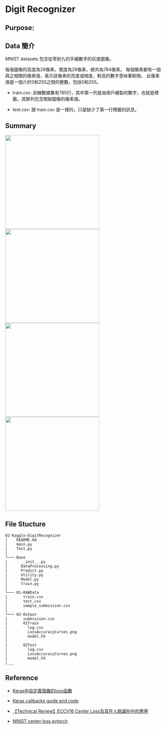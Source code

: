 # Digit Recognizer

## Purpose: 


## Data 簡介

MNIST datasets 包含從零到九的手繪數字的灰度圖像。

每張圖像的高度為28像素，寬度為28像素，總共為784像素。 每個像素都有一個與之相關的像素值，表示該像素的亮度或暗度，較高的數字意味著較暗。 此像素值是一個介於0和255之間的整數，包括0和255。

* train.csv: 訓練數據集有785行，其中第一列是由用戶繪製的數字，也就是標籤。其餘列包含關聯圖像的像素值。

* test.csv: 跟 train.csv 是一樣的，只是缺少了第一行標籤的訊息。

## Summary


<div class="half">
    <img src="02-Output/NonCenter/lambda=0epoch=0.jpg" height="300px">
    <img src="02-Output/IsCenter/lambda=0.5epoch=0.jpg" height="300px">
    <img src="02-Output/NonCenter/lambda=0epoch=29.jpg" height="300px">
    <img src="02-Output/IsCenter/lambda=0.5epoch=29.jpg" height="300px">
</div>


## File Stucture

```
02-Kaggle-DigitRecognizer
|    README.md
|    main.py
|    Test.py
|
└─── Base
|      __init__.py
|      DataProcessing.py
|      Predict.py
|      Utility.py
|      Model.py
|      Train.py
|
└─── 01-RAWData
|       train.csv
|       test.csv
|       sample_submission.csv
|
└─── 02-Output
|       submission.csv
|       01Train
|         log.csv
|         LossAccuracyCurves.png
|         model.h5
|
|       02Test
|         log.csv
|         LossAccuracyCurves.png
|         model.h5
|___
```

## Reference

* [Keras中自定義復雜的loss函數](https://kexue.fm/archives/4493)

* [Keras callbacks guide and code](https://keunwoochoi.wordpress.com/2016/07/16/keras-callbacks/)

* [【Technical Review】ECCV16 Center Loss及其在人臉識別中的應用](https://zhuanlan.zhihu.com/p/23340343)

* [MNIST center loss pytorch](https://github.com/jxgu1016/MNIST_center_loss_pytorch)